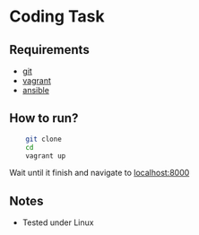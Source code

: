 # Coding Task



## Requirements

* [git](https://git-scm.com/)
* [vagrant](https://www.vagrantup.com/)
* [ansible](https://www.ansible.com/)


## How to run?

```bash
    git clone
    cd 
    vagrant up

```
Wait until it finish 
and navigate to [localhost:8000](http://localhost:8000)



## Notes

* Tested under Linux